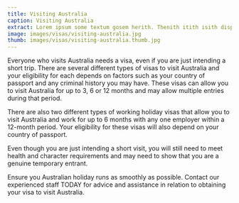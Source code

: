 ```yaml
---
title: Visiting Australia
caption: Visiting Australia
extract: Lorem ipsum some textum gosem herith. Thenith itith isith displayeth henceforeth.
image: images/visas/visiting-australia.jpg
thumb: images/visas/visiting-australia.thumb.jpg
---
```

Everyone who visits Australia needs a visa, even if you are just intending a short trip. There are several different types of visas to visit Australia and your eligibility for each depends on factors such as your country of passport and any criminal history you may have. These visas can allow you to visit Australia for up to 3, 6 or 12 months and may allow multiple entries during that period.

There are also two different types of working holiday visas that allow you to visit Australia and work for up to 6 months with any one employer within a 12-month period. Your eligibility for these visas will also depend on your country of passport.

Even though you are just intending a short visit, you will still need to meet health and character requirements and may need to show that you are a genuine temporary entrant.

Ensure you Australian holiday runs as smoothly as possible. Contact our experienced staff TODAY for advice and assistance in relation to obtaining your visa to visit Australia.